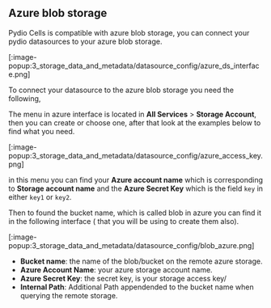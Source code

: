 ## Azure blob storage

Pydio Cells is compatible with azure blob storage, you can connect your pydio datasources to your azure blob storage.

[:image-popup:3_storage_data_and_metadata/datasource_config/azure_ds_interface.png]

To connect your datasource to the azure blob storage you need the following,

The menu in azure interface is located in **All Services** > **Storage Account**, then you can create or choose one, after that look at the examples below to find what you need.

[:image-popup:3_storage_data_and_metadata/datasource_config/azure_access_key.png]

in this menu you can find your **Azure account name** which is corresponding to **Storage account name** and the **Azure Secret Key** which is the field `key` in either `key1` or `key2`.

Then to found the bucket name, which is called blob in azure you can find it in the following interface ( that you will be using to create them also).

[:image-popup:3_storage_data_and_metadata/datasource_config/blob_azure.png]

- **Bucket name**: the name of the blob/bucket on the remote azure storage.
- **Azure Account Name**: your azure storage account name.
- **Azure Secret Key**: the secret key, is your storage access key/
- **Internal Path**: Additional Path appendended to the bucket name when querying the remote storage.
